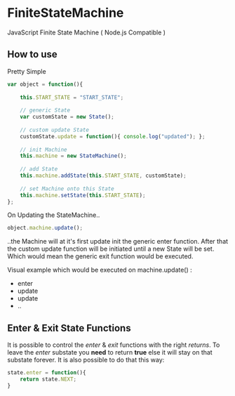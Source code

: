 # FiniteStateMachine
JavaScript Finite State Machine ( Node.js Compatible )

## How to use

Pretty Simple

```javascript
var object = function(){
	
	this.START_STATE = "START_STATE";
	
	// generic State
	var customState = new State();
	
	// custom update State
	customState.update = function(){ console.log("updated"); };
	
	// init Machine
	this.machine = new StateMachine();
	
	// add State
	this.machine.addState(this.START_STATE, customState);
	
	// set Machine onto this State
	this.machine.setState(this.START_STATE);
};
```

On Updating the StateMachine..

```javascript
object.machine.update();
```

..the Machine will at it's first update init the generic enter function.
After that the custom update function will be initiated until a new State will be set.
Which would mean the generic exit function would be executed.

Visual example which would be executed on machine.update() :
- enter
- update
- update
- ..

## Enter & Exit State Functions

It is possible to control the *enter* & *exit* functions with the right *returns*.
To leave the *enter* substate you **need** to return **true** else it will stay on that substate forever.
It is also possible to do that this way:

```javascript
state.enter = function(){
	return state.NEXT;
}
```